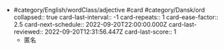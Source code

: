 - #category/English/wordClass/adjective #card #category/Dansk/ord
  collapsed:: true
  card-last-interval:: -1
  card-repeats:: 1
  card-ease-factor:: 2.5
  card-next-schedule:: 2022-09-20T22:00:00.000Z
  card-last-reviewed:: 2022-09-20T12:31:56.447Z
  card-last-score:: 1
	- 匿名